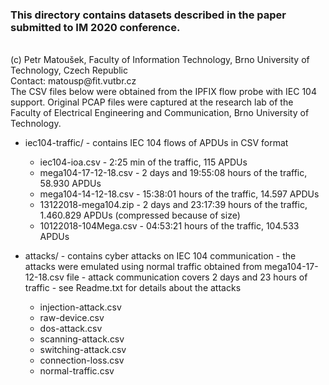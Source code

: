 <h3>This directory contains datasets described in the paper submitted to IM 2020 conference.</h3>
<br>
(c) Petr Matoušek, Faculty of Information Technology, Brno University of Technology, Czech Republic
<br>
Contact: matousp@fit.vutbr.cz
<br>
The CSV files below were obtained from the IPFIX flow probe with IEC 104 support. Original PCAP files 
were captured at the research lab of the Faculty of Electrical Engineering and Communication, Brno University of Technology.

* iec104-traffic/ - contains IEC 104 flows of APDUs in CSV format 
   * iec104-ioa.csv - 2:25 min of the traffic, 115 APDUs
   * mega104-17-12-18.csv - 2 days and 19:55:08 hours of the traffic, 58.930 APDUs
   * mega104-14-12-18.csv - 15:38:01 hours of the traffic, 14.597 APDUs 
   * 13122018-mega104.zip - 2 days and 23:17:39 hours of the traffic, 1.460.829 APDUs (compressed because of size)
   * 10122018-104Mega.csv - 04:53:21 hours of the traffic, 104.533 APDUs

* attacks/ - contains cyber attacks on IEC 104 communication
          - the attacks were emulated using normal traffic obtained from mega104-17-12-18.csv file
          - attack communication covers 2 days and 23 hours of traffic
          - see Readme.txt for details about the attacks 
   * injection-attack.csv
   * raw-device.csv
   * dos-attack.csv
   * scanning-attack.csv
   * switching-attack.csv
   * connection-loss.csv
   * normal-traffic.csv
 
